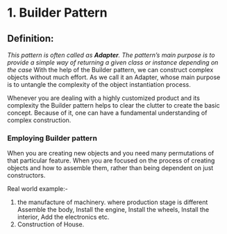 # 1. Builder Pattern

## Definition: 
  *This pattern is often called as **Adapter**. The pattern’s main purpose is to provide a simple way of returning a given class or instance depending on the case*
With the help of the Builder pattern, we can construct complex objects without much effort. As we call it an Adapter, whose main purpose is to untangle the complexity of the object instantiation process.

Whenever you are dealing with a highly customized product and its complexity the Builder pattern helps to clear the clutter to create the basic concept. Because of it, one can have a fundamental understanding of complex construction.

### Employing Builder pattern
When you are creating new objects and you need many permutations of that particular feature.
When you are focused on the process of creating objects and how to assemble them, rather than being dependent on just constructors.

Real world example:- 
1. the manufacture of machinery. where production stage is different
    Assemble the body,
    Install the engine,
    Install the wheels,
    Install the interior,
    Add the electronics etc.
2. Construction of House.

                                               

